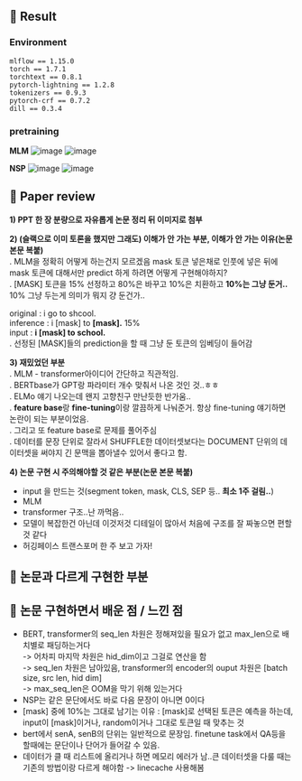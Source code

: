 ## 🤗 Result
### Environment
```
mlflow == 1.15.0
torch == 1.7.1
torchtext == 0.8.1
pytorch-lightning == 1.2.8
tokenizers == 0.9.3
pytorch-crf == 0.7.2
dill == 0.3.4
```

### pretraining
**MLM**
![image](https://user-images.githubusercontent.com/46675408/124102640-81f47600-da9b-11eb-86e8-18f7897fae89.png)
![image](https://user-images.githubusercontent.com/46675408/124102899-bb2ce600-da9b-11eb-814f-30b2761b0f5c.png)


**NSP**
![image](https://user-images.githubusercontent.com/46675408/124102824-a7817f80-da9b-11eb-8217-a6dff6d797dd.png)
![image](https://user-images.githubusercontent.com/46675408/124103027-d992e180-da9b-11eb-8246-83efdb01650d.png)


## 🤔 Paper review
**1) PPT 한 장 분량으로 자유롭게 논문 정리 뒤 이미지로 첨부**


**2) (슬랙으로 이미 토론을 했지만 그래도) 이해가 안 가는 부분, 이해가 안 가는 이유(논문 본문 복붙)**<BR>
. MLM을 정확히 어떻게 하는건지 모르겠음 mask 토큰 넣은채로 인풋에 넣은 뒤에 mask 토큰에 대해서만 predict 하게 하려면 어떻게 구현해야하지?<br>
. [MASK] 토큰을 15% 선정하고 80%은 바꾸고 10%은 치환하고 **10%는 그냥 둔거..** 10% 그냥 두는게 의미가 뭐지 걍 둔건가..<BR>

original :    i go to shcool.<BR>
inference :    i [mask] to **[mask].** 15%<BR>
input :        **i [mask] to school.**<BR>
. 선정된 [MASK]들의 prediction을 할 때 그냥 둔 토큰의 임베딩이 들어감

**3) 재밌었던 부분**<BR>
. MLM - transformer아이디어 간단하고 직관적임. <BR>
. BERTbase가 GPT랑 파라미터 개수 맞춰서 나온 것인 것..ㅎㅎ<BR>
. ELMo 얘기 나오는데 왠지 고향친구 만난듯한 반가움..<BR>
. **feature base**랑 **fine-tuning**이랑 깔끔하게 나눠준거. 항상 fine-tuning 얘기하면 논란이 되는 부분이었음.<BR>
. 그리고 또 feature base로 문제를 풀어주심<BR>
. 데이터를 문장 단위로 잘라서 SHUFFLE한 데이터셋보다는 DOCUMENT 단위의 데이터셋을 써야지 긴 문맥을 뽑아낼수 있어서 좋다고 함.<BR>
  
**4) 논문 구현 시 주의해야할 것 같은 부분(논문 본문 복붙)**<BR>
- input 을 만드는 것(segment token, mask, CLS, SEP 등.. **최소 1주 걸림..**)
- MLM 
- transformer 구조..난 까먹음..
- 모델이 복잡한건 아닌데 이것저것 디테일이 많아서 처음에 구조를 잘 짜놓으면 편할것 같다
- 허깅페이스 트랜스포머 한 주 보고 가자!

## 🤫 논문과 다르게 구현한 부분

## 🤭 논문 구현하면서 배운 점 / 느낀 점
 
- BERT, transformer의 seq_len 차원은 정해져있을 필요가 없고 max_len으로 배치별로 패딩하는거다<br>
  -> 어차피 마지막 차원은 hid_dim이고 그걸로 연산을 함<br>
  -> seq_len 차원은 남아있음, transformer의 encoder의 ouput 차원은 [batch size, src len, hid dim]<br>
  -> max_seq_len은 OOM을 막기 위해 있는거다<br>
- NSP는 같은 문단에서도 바로 다음 문장이 아니면 0이다 
- [mask] 중에 10%는 그대로 남기는 이유 : [mask]로 선택된 토큰은 예측을 하는데, input이 [mask]이거나, random이거나 그대로 토큰일 때 맞추는 것
- bert에서 senA, senB의 단위는 일반적으로 문장임. finetune task에서 QA등을 할때에는 문단이나 단어가 들어갈 수 있음.
- 데이터가 클 때 리스트에 올리거나 하면 메모리 에러가 남..큰 데이터셋을 다룰 때는 기존의 방법이랑 다르게 해야함 -> linecache 사용해봄
